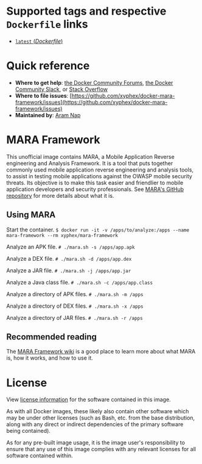 # Supported tags and respective `Dockerfile` links

- [`latest` (*Dockerfile*)](https://github.com/xyphex/docker-mara-framework)

# Quick reference

- **Where to get help**:
  [the Docker Community Forums](https://forums.docker.com/), [the Docker Community Slack](https://blog.docker.com/2016/11/introducing-docker-community-directory-docker-community-slack/), or [Stack Overflow](https://stackoverflow.com/search?tab=newest&q=docker)
- **Where to file issues**:
  [https://github.com/xyphex/docker-mara-framework/issues](https://github.com/xyphex/docker-mara-framework/issues)
- **Maintained by**:
  [Aram Nap](https://github.com/xyphex)

# MARA Framework

This unofficial image contains MARA, a Mobile Application Reverse engineering and Analysis Framework. It is a tool that puts together commonly used mobile application reverse engineering and analysis tools, to assist in testing mobile applications against the OWASP mobile security threats. Its objective is to make this task easier and friendlier to mobile application developers and security professionals. See [MARA's GitHub repository](https://github.com/xtiankisutsa/MARA_Framework) for more details about what it is.

## Using MARA

Start the container.
`$ docker run -it -v /apps/to/analyze:/apps --name mara-framework --rm xyphex/mara-framework`

Analyze an APK file.
`# ./mara.sh -s /apps/app.apk`

Analyze a DEX file.
`# ./mara.sh -d /apps/app.dex`

Analyze a JAR file.
`# ./mara.sh -j /apps/app.jar`

Analyze a Java class file.
`# ./mara.sh -c /apps/app.class`

Analyze a directory of APK files.
`# ./mara.sh -m /apps`

Analyze a directory of DEX files.
`# ./mara.sh -x /apps`

Analyze a directory of JAR files.
`# ./mara.sh -r /apps`

## Recommended reading

The [MARA Framework wiki](https://github.com/xtiankisutsa/MARA_Framework/wiki) is a good place to learn more about what MARA is, how it works, and how to use it.

# License

View [license information](https://github.com/xyphex/docker-mara-framework/blob/master/LICENSE.md) for the software contained in this image.

As with all Docker images, these likely also contain other software which may be under other licenses (such as Bash, etc. from the base distribution, along with any direct or indirect dependencies of the primary software being contained).

As for any pre-built image usage, it is the image user's responsibility to ensure that any use of this image complies with any relevant licenses for all software contained within.
